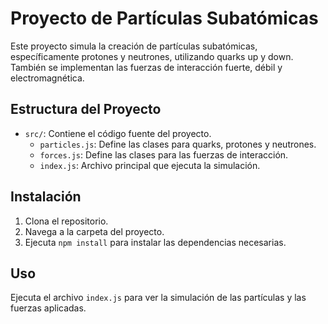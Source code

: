 # Proyecto de Partículas Subatómicas

Este proyecto simula la creación de partículas subatómicas, específicamente protones y neutrones, utilizando quarks up y down. También se implementan las fuerzas de interacción fuerte, débil y electromagnética.

## Estructura del Proyecto

- `src/`: Contiene el código fuente del proyecto.
  - `particles.js`: Define las clases para quarks, protones y neutrones.
  - `forces.js`: Define las clases para las fuerzas de interacción.
  - `index.js`: Archivo principal que ejecuta la simulación.

## Instalación

1. Clona el repositorio.
2. Navega a la carpeta del proyecto.
3. Ejecuta `npm install` para instalar las dependencias necesarias.

## Uso

Ejecuta el archivo `index.js` para ver la simulación de las partículas y las fuerzas aplicadas.
